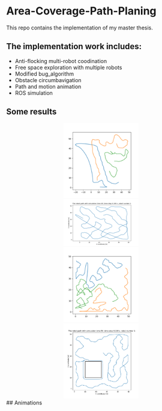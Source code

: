 # Area-Coverage-Path-Planing
This repo contains the implementation of my master thesis. 
## The implementation work includes: 
- Anti-flocking multi-robot coodination
- Free space exploration with multiple robots 
- Modified bug_algorithm 
- Obstacle circumbavigation 
- Path and motion animation 
- ROS simulation 

## Some results 
<div align=center><img src="image/path.png" width=200 /></div>
<div align=center><img src="image/path7.png" width=200 /></div>
<div align=center><img src="image/path2.png" width=200 /></div>
<div align=center><img src="image/path20.png" width=200 /></div>
## Animations
